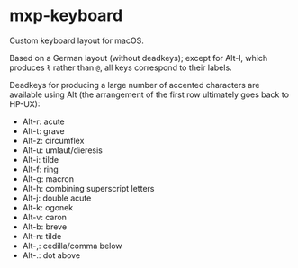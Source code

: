 # mxp-keyboard

Custom keyboard layout for macOS.

Based on a German layout (without deadkeys); except for Alt-l, which produces `ł` rather than `@`, all keys correspond to their labels.

Deadkeys for producing a large number of accented characters are available using Alt (the arrangement of the first row ultimately goes back to HP-UX):

- Alt-r: acute
- Alt-t: grave
- Alt-z: circumflex
- Alt-u: umlaut/dieresis
- Alt-i: tilde
- Alt-f: ring
- Alt-g: macron
- Alt-h: combining superscript letters
- Alt-j: double acute
- Alt-k: ogonek
- Alt-v: caron
- Alt-b: breve
- Alt-n: tilde
- Alt-,: cedilla/comma below
- Alt-.: dot above
